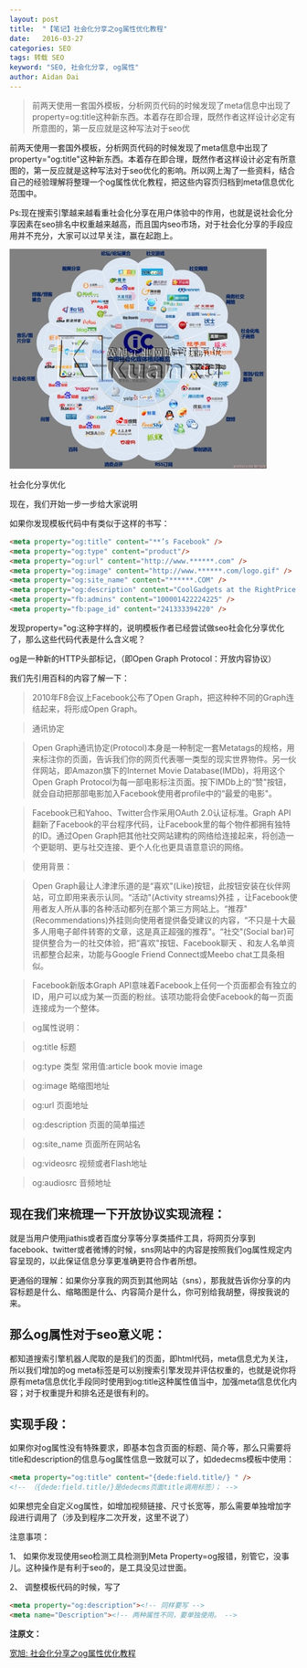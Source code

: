 ```yaml
---
layout: post
title:  "【笔记】社会化分享之og属性优化教程"
date:   2016-03-27
categories: SEO
tags: 转载 SEO
keyword: "SEO, 社会化分享, og属性"
author: Aidan Dai
---
```


>前两天使用一套国外模板，分析网页代码的时候发现了meta信息中出现了property=og:title这种新东西。本着存在即合理，既然作者这样设计必定有所意图的，第一反应就是这种写法对于seo优

前两天使用一套国外模板，分析网页代码的时候发现了meta信息中出现了property="og:title"这种新东西。本着存在即合理，既然作者这样设计必定有所意图的，第一反应就是这种写法对于seo优化的影响。所以网上淘了一些资料，结合自己的经验理解将整理一个og属性优化教程，把这些内容页归档到meta信息优化范围中。

Ps:现在搜索引擎越来越看重社会化分享在用户体验中的作用，也就是说社会化分享因素在seo排名中权重越来越高，而且国内seo市场，对于社会化分享的手段应用并不充分，大家可以过早关注，赢在起跑上。

![seo-og](/asset/images/article/seo-og.jpg)

社会化分享优化

现在，我们开始一步一步给大家说明

如果你发现模板代码中有类似于这样的书写：

```html
<meta property="og:title" content="**’s Facebook" />
<meta property="og:type" content="product"/>
<meta property="og:url" content="http://www.******.com" />
<meta property="og:image" content="http://www.******.com/logo.gif" />
<meta property="og:site_name" content="******.COM" />
<meta property="og:description" content="CoolGadgets at the RightPrice – Worldwide Free Shipping -******" />
<meta property="fb:admins" content="100001422224225" />
<meta property="fb:page_id" content="241333394220" />
```

发现property="og:这种字样的，说明模板作者已经尝试做seo社会化分享优化了，那么这些代码代表是什么含义呢？

og是一种新的HTTP头部标记，（即Open Graph Protocol：开放内容协议）

我们先引用百科的内容了解一下：

>2010年F8会议上Facebook公布了Open Graph，把这种种不同的Graph连结起来，将形成Open Graph。

>通讯协定

>Open Graph通讯协定(Protocol)本身是一种制定一套Metatags的规格，用来标注你的页面，告诉我们你的网页代表哪一类型的现实世界物件。另一伙伴网站，即Amazon旗下的Internet Movie Database(IMDb)，将用这个Open Graph Protocol为每一部电影标注页面。按下IMDb上的“赞"按钮，就会自动把那部电影加入Facebook使用者profile中的“最爱的电影"。

>Facebook已和Yahoo、Twitter合作采用OAuth 2.0认证标准。Graph API翻新了Facebook的平台程序代码，让Facebook里的每个物件都拥有独特的ID。通过Open Graph把其他社交网站建构的网络给连接起来，将创造一个更聪明、更与社交连接、更个人化也更具语意意识的网络。

>使用背景：

>Open Graph最让人津津乐道的是“喜欢"(Like)按钮，此按钮安装在伙伴网站，可立即用来表示认同。“活动"(Activity streams)外挂 ，让Facebook使用者友人所从事的各种活动都列在那个第三方网站上。“推荐"(Recommendations)外挂则向使用者提供备受建议的内容，“不只是十大最多人用电子邮件转寄的文章，这是真正超强的推荐"。“社交"(Social bar)可提供整合为一的社交体验，把“喜欢"按钮、Facebook聊天 、和友人名单资讯都整合起来，功能与Google Friend Connect或Meebo chat工具条相似。

>Facebook新版本Graph API意味着Facebook上任何一个页面都会有独立的ID，用户可以成为某一页面的粉丝。该项功能将会使Facebook的每一页面连接成为一个整体。

>og属性说明：

>og:title 标题

>og:type 类型  常用值:article book movie image

>og:image 略缩图地址

>og:url 页面地址

>og:description 页面的简单描述

>og:site_name 页面所在网站名

>og:videosrc 视频或者Flash地址

>og:audiosrc 音频地址

## 现在我们来梳理一下开放协议实现流程：

就是当用户使用jiathis或者百度分享等分享类插件工具，将网页分享到facebook、twitter或者微博的时候，sns网站中的内容是按照我们og属性规定内容呈现的，以此保证信息分享更准确更符合作者所想。

更通俗的理解：如果你分享我的网页到其他网站（sns），那我就告诉你分享的内容标题是什么、缩略图是什么、内容简介是什么，你可别给我胡整，得按我说的来。

## 那么og属性对于seo意义呢：

都知道搜索引擎机器人爬取的是我们的页面，即html代码，meta信息尤为关注，所以我们增加的og meta标签是可以别搜索引擎发现并评估权重的，也就是说你将原有meta信息优化手段同时使用到og:title这种属性值当中，加强meta信息优化内容；对于权重提升和排名还是很有利的。

## 实现手段：

如果你对og属性没有特殊要求，即基本包含页面的标题、简介等，那么只需要将title和description的信息与og属性信息一致就可以了，如dedecms模板中使用：

```html
<meta property="og:title" content="{dede:field.title/} " />
<!-- （{dede:field.title/}是dedecms页面title调用标签）； -->
```

如果想完全自定义og属性，如增加视频链接、尺寸长宽等，那么需要单独增加字段进行调用了（涉及到程序二次开发，这里不说了）

注意事项：

1、 如果你发现使用seo检测工具检测到Meta Property=og报错，别管它，没事儿。这种操作是有利于seo的，是工具没见过世面。

2、 调整模板代码的时候，写了

```html
<meta property="og:description"><!-- 同样要写 -->
<meta name="Description"><!-- 两种属性不同，要单独使用。 -->
```

**注原文：**

[宽旭: 社会化分享之og属性优化教程](https://www.kuanxu.com/seo/32.html)